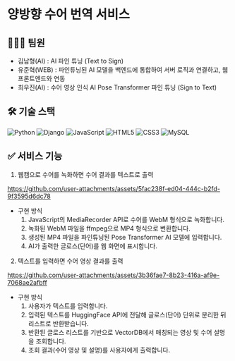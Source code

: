 # 양방향 수어 번역 서비스

## 👩🏻‍💻 팀원
- 김남형(AI) : AI 파인 튜닝 (Text to Sign)
- 유준혁(WEB) : 파인튜닝된 AI 모델을 백엔드에 통합하여 서버 로직과 연결하고, 웹 프론트엔드와 연동
- 최우진(AI) : 수어 영상 인식 AI Pose Transformer 파인 튜닝 (Sign to Text)

## 🛠 기술 스택
 ![Python](https://img.shields.io/badge/Python-3.12-3776AB?logo=python&logoColor=white)
 ![Django](https://img.shields.io/badge/Django-4.2-092E20?logo=django&logoColor=white)
 ![JavaScript](https://img.shields.io/badge/JavaScript-ES6-F7DF1E?logo=javascript&logoColor=black) 
 ![HTML5](https://img.shields.io/badge/HTML5-%3E5-E34F26?logo=html5&logoColor=white)
 ![CSS3](https://img.shields.io/badge/CSS3-%3E3-1572B6?logo=css3&logoColor=white)
 ![MySQL](https://img.shields.io/badge/MySQL-8.0-005C84?logo=mysql&logoColor=white)

## ✅ 서비스 기능
1. 웹캠으로 수어를 녹화하면 수어 결과를 텍스트로 출력

https://github.com/user-attachments/assets/5fac238f-ed04-444c-b2fd-9f3595d6dc78

- 구현 방식
  1. JavaScript의 MediaRecorder API로 수어를 WebM 형식으로 녹화합니다.
  2. 녹화된 WebM 파일을 ffmpeg으로 MP4 형식으로 변환합니다.
  3. 생성된 MP4 파일을 파인튜닝된 Pose Transformer AI 모델에 입력합니다.
  4. AI가 출력한 글로스(단어)를 웹 화면에 표시합니다.
     
2. 텍스트를 입력하면 수어 영상 결과를 출력

https://github.com/user-attachments/assets/3b36fae7-8b23-416a-af9e-7068ae2afbff
   
- 구현 방식
  1. 사용자가 텍스트를 입력합니다.
  2. 입력된 텍스트를 HuggingFace API에 전달해 글로스(단어) 단위로 분리한 뒤 리스트로 반환받습니다.
  3. 반환된 글로스 리스트를 기반으로 VectorDB에서 매칭되는 영상 및 수어 설명을 조회합니다.
  4. 조회 결과(수어 영상 및 설명)를 사용자에게 출력합니다.
